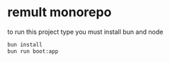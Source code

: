 # remult monorepo

to run this project type you must install bun and node

```sh
bun install
bun run boot:app
```
